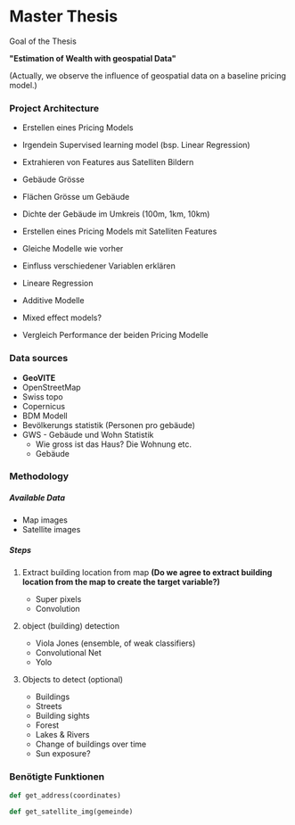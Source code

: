 # Master Thesis

Goal of the Thesis

**"Estimation of Wealth with geospatial Data"**

(Actually, we observe the influence of geospatial data on a baseline pricing model.)

### Project Architecture

- Erstellen eines Pricing Models
 - Irgendein Supervised learning model (bsp. Linear Regression)

- Extrahieren von Features aus Satelliten Bildern
 - Gebäude Grösse
 - Flächen Grösse um Gebäude
 - Dichte der Gebäude im Umkreis (100m, 1km, 10km)

- Erstellen eines Pricing Models mit Satelliten Features
 - Gleiche Modelle wie vorher
 
- Einfluss verschiedener Variablen erklären
 - Lineare Regression
 - Additive Modelle
 - Mixed effect models?

- Vergleich Performance der beiden Pricing Modelle

### Data sources

- **GeoVITE**
- OpenStreetMap  
- Swiss topo  
- Copernicus
- BDM Modell
- Bevölkerungs statistik (Personen pro gebäude)  
- GWS - Gebäude und Wohn Statistik
	- Wie gross ist das Haus? Die Wohnung etc.
	- Gebäude

### Methodology

##### Available Data

- Map images  
- Satellite images

##### Steps

1. Extract building location from map **(Do we agree to extract building location from the map  to create the target variable?)**
	- Super pixels
	- Convolution

2. object (building) detection
	- Viola Jones (ensemble, of weak classifiers)
	- Convolutional Net
	- Yolo

3. Objects to detect (optional)
	- Buildings
	- Streets
	- Building sights
	- Forest
	- Lakes & Rivers
	- Change of buildings over time
	- Sun exposure?


### Benötigte Funktionen
```python
def get_address(coordinates)

def get_satellite_img(gemeinde)
```